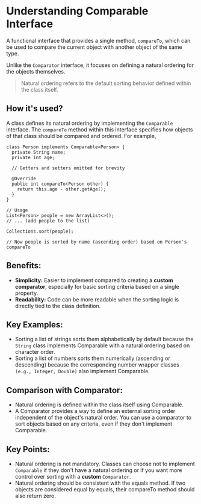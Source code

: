 # Understanding Comparable Interface

A functional interface that provides a single method, `compareTo`, which can be used to compare the current object with another object of the same type.

Unlike the `Comparator` interface, it focuses on defining a natural ordering for the objects themselves.

> Natural ordering refers to the default sorting behavior defined within the class itself.

## How it's used?

A class defines its natural ordering by implementing the `Comparable` interface. The `compareTo` method within this interface specifies how objects of that class should be compared and ordered. For example,

```
class Person implements Comparable<Person> {
  private String name;
  private int age;

  // Getters and setters omitted for brevity

  @Override
  public int compareTo(Person other) {
    return this.age - other.getAge();
  }
}

// Usage
List<Person> people = new ArrayList<>();
// ... (add people to the list)

Collections.sort(people);

// Now people is sorted by name (ascending order) based on Person's compareTo
```

## Benefits:

- **Simplicity:** Easier to implement compared to creating a **custom comparator**, especially for basic sorting criteria based on a single property.
- **Readability:** Code can be more readable when the sorting logic is directly tied to the class definition.

## Key Examples:

- Sorting a list of strings sorts them alphabetically by default because the `String` class implements Comparable with a natural ordering based on character order.
- Sorting a list of numbers sorts them numerically (ascending or descending) because the corresponding number wrapper classes `(e.g., Integer, Double)` also implement Comparable.

## Comparison with Comparator:

- Natural ordering is defined within the class itself using Comparable.
- A Comparator provides a way to define an external sorting order independent of the object's natural order. You can use a comparator to sort objects based on any criteria, even if they don't implement Comparable.

## Key Points:

- Natural ordering is not mandatory. Classes can choose not to implement `Comparable` if they don't have a natural ordering or if you want more control over sorting with a **custom** `Comparator`.
- Natural ordering should be consistent with the equals method. If two objects are considered equal by equals, their compareTo method should also return zero.
